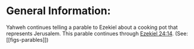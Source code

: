 # General Information:

Yahweh continues telling a parable to Ezekiel about a cooking pot that represents Jerusalem. This parable continues through [Ezekiel 24:14](../24/14.md). (See: [[figs-parables]])